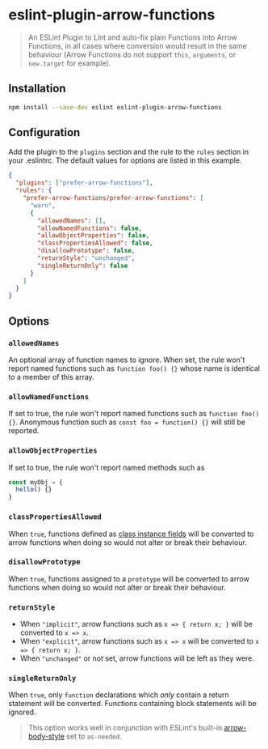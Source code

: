 # eslint-plugin-arrow-functions

> An ESLint Plugin to Lint and auto-fix plain Functions into Arrow Functions, in all cases where conversion would result in the same behaviour (Arrow Functions do not support `this`, `arguments`, or `new.target` for example).

## Installation

```bash
npm install --save-dev eslint eslint-plugin-arrow-functions
```

## Configuration

Add the plugin to the `plugins` section and the rule to the `rules` section in your .eslintrc. The default values for options are listed in this example.

```json
{
  "plugins": ["prefer-arrow-functions"],
  "rules": {
    "prefer-arrow-functions/prefer-arrow-functions": [
      "warn",
      {
        "allowedNames": [],
        "allowNamedFunctions": false,
        "allowObjectProperties": false,
        "classPropertiesAllowed": false,
        "disallowPrototype": false,
        "returnStyle": "unchanged",
        "singleReturnOnly": false
      }
    ]
  }
}
```

## Options

### `allowedNames`

An optional array of function names to ignore. When set, the rule won't report named functions such as `function foo() {}` whose name is identical to a member of this array.

### `allowNamedFunctions`

If set to true, the rule won't report named functions such as `function foo() {}`. Anonymous function such as `const foo = function() {}` will still be reported.

### `allowObjectProperties`

If set to true, the rule won't report named methods such as

```js
const myObj = {
  hello() {}
}
```

### `classPropertiesAllowed`

When `true`, functions defined as [class instance fields](https://developer.mozilla.org/en-US/docs/Web/JavaScript/Reference/Classes#Field_declarations) will be converted to arrow functions when doing so would not alter or break their behaviour.

### `disallowPrototype`

When `true`, functions assigned to a `prototype` will be converted to arrow functions when doing so would not alter or break their behaviour.

### `returnStyle`

-   When `"implicit"`, arrow functions such as `x => { return x; }` will be converted to `x => x`.
-   When `"explicit"`, arrow functions such as `x => x` will be converted to `x => { return x; }`.
-   When `"unchanged"` or not set, arrow functions will be left as they were.

### `singleReturnOnly`

When `true`, only `function` declarations which _only_ contain a return statement will be converted. Functions containing block statements will be ignored.

> This option works well in conjunction with ESLint's built-in [arrow-body-style](http://eslint.org/docs/rules/arrow-body-style) set to `as-needed`.